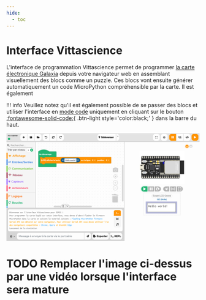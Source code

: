 ```yaml
---
hide:
  - toc
---
```


# Interface Vittascience

L'interface de programmation Vittascience permet de programmer [la carte électronique Galaxia](galaxia.md) depuis votre navigateur web en assemblant visuellement des blocs comme un puzzle. Ces blocs vont ensuite générer automatiquement un code MicroPython compréhensible par la carte. Il est également

!!! info
    Veuillez notez qu'il est également possible de se passer des blocs et utiliser l'interface en [mode code](#mode-code) uniquement en cliquant sur le bouton [:fontawesome-solid-code:](#){ .btn-light style='color:black;' } dans la barre du haut.

![Interface ESP32](img/interface_esp32.png)

# TODO Remplacer l'image ci-dessus par une vidéo lorsque l'interface sera mature